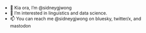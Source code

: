 - 👋 Kia ora, I’m @sidneygjwong
- 👀 I’m interested in linguistics and data science.
- 📫 You can reach me @sidneygjwong on bluesky, twitter/x, and mastodon
